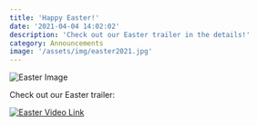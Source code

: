 ```yaml
---
title: 'Happy Easter!'
date: '2021-04-04 14:02:02'
description: 'Check out our Easter trailer in the details!'
category: Announcements
image: '/assets/img/easter2021.jpg'
---
```


![Easter Image](/assets/images/easter2021.jpg)

Check out our Easter trailer:

[![Easter Video Link](https://img.youtube.com/vi/zKIbnwOCQlQ/0.jpg)](https://www.youtube.com/watch?v=zKIbnwOCQlQ)